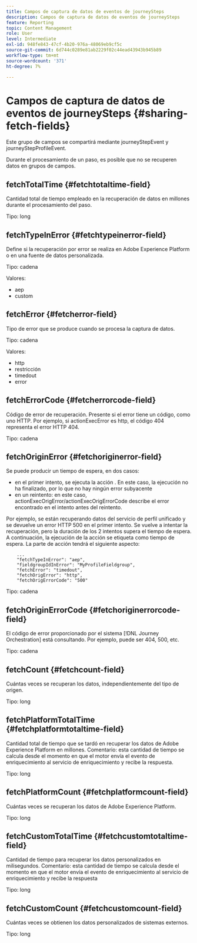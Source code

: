 ```yaml
---
title: Campos de captura de datos de eventos de journeySteps
description: Campos de captura de datos de eventos de journeySteps
feature: Reporting
topic: Content Management
role: User
level: Intermediate
exl-id: 948fe843-47cf-4b20-976a-48069eb9cf5c
source-git-commit: 6d744c0289e81ab2229f02c44ead43943b945b89
workflow-type: tm+mt
source-wordcount: '371'
ht-degree: 7%

---
```


# Campos de captura de datos de eventos de journeySteps {#sharing-fetch-fields}

Este grupo de campos se compartirá mediante journeyStepEvent y journeyStepProfileEvent.

Durante el procesamiento de un paso, es posible que no se recuperen datos en grupos de campos.

## fetchTotalTime {#fetchtotaltime-field}

Cantidad total de tiempo empleado en la recuperación de datos en millones durante el procesamiento del paso.

Tipo: long

## fetchTypeInError {#fetchtypeinerror-field}

Define si la recuperación por error se realiza en Adobe Experience Platform o en una fuente de datos personalizada.

Tipo: cadena

Valores:
* aep
* custom

## fetchError {#fetcherror-field}

Tipo de error que se produce cuando se procesa la captura de datos.

Tipo: cadena

Valores:
* http
* restricción
* timedout
* error

## fetchErrorCode {#fetcherrorcode-field}

Código de error de recuperación. Presente si el error tiene un código, como uno HTTP. Por ejemplo, si actionExecError es http, el código 404 representa el error HTTP 404.

Tipo: cadena

## fetchOriginError {#fetchoriginerror-field}

Se puede producir un tiempo de espera, en dos casos:

* en el primer intento, se ejecuta la acción . En este caso, la ejecución no ha finalizado, por lo que no hay ningún error subyacente
* en un reintento: en este caso, actionExecOrigError/actionExecOrigErrorCode describe el error encontrado en el intento antes del reintento.

Por ejemplo, se están recuperando datos del servicio de perfil unificado y se devuelve un error HTTP 500 en el primer intento. Se vuelve a intentar la recuperación, pero la duración de los 2 intentos supera el tiempo de espera. A continuación, la ejecución de la acción se etiqueta como tiempo de espera. La parte de acción tendrá el siguiente aspecto:

```
    ...
    "fetchTypeInError": "aep",
    "fieldgroupIdInError": "MyProfileFieldgroup",
    "fetchError": "timedout",
    "fetchOrigError": "http",
    "fetchOrigErrorCode": "500"
```

Tipo: cadena

## fetchOriginErrorCode {#fetchoriginerrorcode-field}

El código de error proporcionado por el sistema [!DNL Journey Orchestration] está consultando. Por ejemplo, puede ser 404, 500, etc.

Tipo: cadena

## fetchCount {#fetchcount-field}

Cuántas veces se recuperan los datos, independientemente del tipo de origen.

Tipo: long

## fetchPlatformTotalTime {#fetchplatformtotaltime-field}

Cantidad total de tiempo que se tardó en recuperar los datos de Adobe Experience Platform en millones. Comentario: esta cantidad de tiempo se calcula desde el momento en que el motor envía el evento de enriquecimiento al servicio de enriquecimiento y recibe la respuesta.

Tipo: long

## fetchPlatformCount {#fetchplatformcount-field}

Cuántas veces se recuperan los datos de Adobe Experience Platform.

Tipo: long

## fetchCustomTotalTime {#fetchcustomtotaltime-field}

Cantidad de tiempo para recuperar los datos personalizados en milisegundos. Comentario: esta cantidad de tiempo se calcula desde el momento en que el motor envía el evento de enriquecimiento al servicio de enriquecimiento y recibe la respuesta

Tipo: long

## fetchCustomCount {#fetchcustomcount-field}

Cuántas veces se obtienen los datos personalizados de sistemas externos.

Tipo: long

